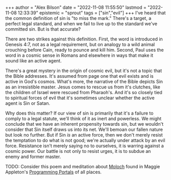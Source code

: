 +++
author = "Alex Bilson"
date = "2022-11-08 11:55:50"
lastmod = "2022-11-08 12:33:39"
epistemic = "sprout"
tags = ["sin","evil"]
+++
I've heard that the common definition of sin is "to miss the mark." There's a target, a perfect legal standard, and when we fail to live up to the standard we've committed sin. But is that accurate?

There are two strikes against this definition. First, the word is introduced in Genesis 4:7, not as a legal requirement, but on analogy to a wild animal crouching before Cain, ready to pounce and kill him. Second, Paul uses the word in a cosmic sense in Romans and elsewhere in ways that make it sound like an active agent.

There's a great mystery in the origin of cosmic evil, but it's not a topic that the Bible addresses. It's assumed from page one that evil exists and is active in God's cosmos. What's more, the narrative of the Bible depicts Sin as an irresistible master. Jesus comes to rescue us from it's clutches, like the children of Israel were rescued from Pharaoh's. And it's so closely tied to spiritual forces of evil that it's sometimes unclear whether the active agent is Sin or Satan.

Why does this matter? If our view of sin is primarily that it's a failure to comply to a legal statute, we'll think of it as inert and powerless. We might conclude that we have an inherent propensity towards sin, but we wouldn't consider that Sin itself draws us into its net. We'll bemoan our fallen nature but look no further. But if Sin _is_ an active force, then we don't merely resist the temptation to do what is not good; we're actually under attack by an evil force. Resistance isn't merely saying no to ourselves, it is warring against a cosmic power. Our battle is not only to resist urges, it is to subdue an enemy and former master.

TODO: Consider this poem and meditation about [Moloch](https://slatestarcodex.com/2014/07/30/meditations-on-moloch/) found in Maggie Appleton's [Programming Portals](https://maggieappleton.com/programming-portals) of all places.
